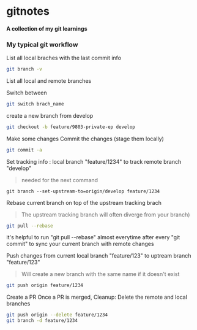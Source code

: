 # gitnotes 
#### A collection of my git learnings

### My typical git workflow
List all local braches with the last commit info
```bash
git branch -v
```
List all local and remote branches

Switch between
```bash
git switch brach_name
```

create a new branch from develop
```bash
git checkout -b feature/9803-private-ep develop
```
Make some changes 
Commit the changes (stage them locally)
```bash
git commit -a
```
Set tracking info : local branch "feature/1234" to track remote branch "develop"
> needed for the next command
```
git branch --set-upstream-to=origin/develop feature/1234
```
Rebase current branch on top of the upstream tracking brach 
> The upstream tracking branch will often diverge from your branch)
```bash
git pull --rebase
```
it's helpful to run "git pull --rebase" almost everytime after every "git commit" to sync your current branch with remote changes

Push changes from current local branch "feature/123" to uptream branch "feature/123"
>Will create a new branch with the same name if it doesn't exist
```bash
git push origin feature/1234
```

Create a PR
Once a PR is merged, Cleanup: Delete the remote and local branches
```bash
git push origin --delete feature/1234
git branch -d feature/1234
```
